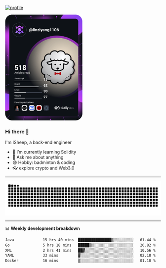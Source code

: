 [![profile](https://user-images.githubusercontent.com/54968314/208005045-e4b42f3b-833d-4242-bfcc-e764865553a2.svg)](https://www.calligrapher.ai/)

<a href="https://app.daily.dev/linziyang1106"><img src="/devcard.png" width="250" alt="ISheep's Dev Card"/></a>

### Hi there 🐏

I'm ISheep, a back-end engineer

- 🔭 I’m currently learning Solidity
- 💬 Ask me about anything
- 😄 Hobby: badminton & coding
- 👓 explore crypto and Web3.0

-------

![](https://raw.githubusercontent.com/ISheepp/ISheepp/output/github-contribution-grid-snake.svg)

-------

📊 **Weekly development breakdown**
<!--START_SECTION:waka-->

```txt
Java             15 hrs 40 mins  ███████████████▒░░░░░░░░░   61.44 %
Go               5 hrs 18 mins   █████▒░░░░░░░░░░░░░░░░░░░   20.82 %
XML              2 hrs 41 mins   ██▓░░░░░░░░░░░░░░░░░░░░░░   10.56 %
YAML             33 mins         ▓░░░░░░░░░░░░░░░░░░░░░░░░   02.18 %
Docker           16 mins         ▒░░░░░░░░░░░░░░░░░░░░░░░░   01.10 %
```

<!--END_SECTION:waka-->
